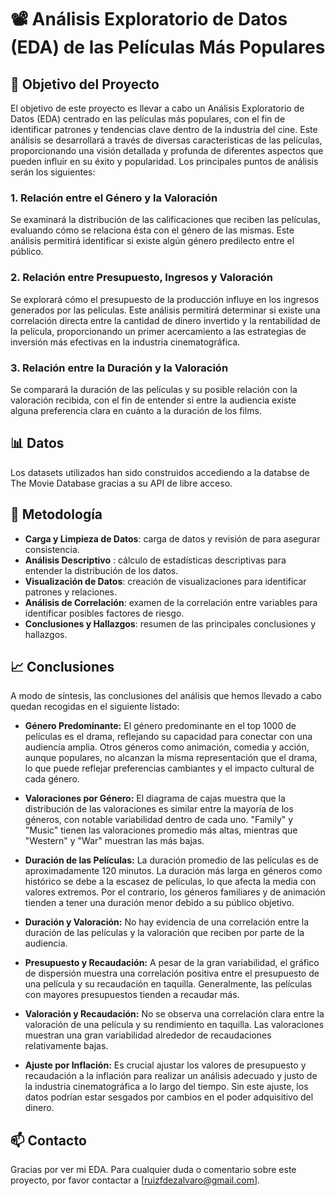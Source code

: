 # 📽️ Análisis Exploratorio de Datos (EDA) de las Películas Más Populares

## 🎯 Objetivo del Proyecto

El objetivo de este proyecto es llevar a cabo un Análisis Exploratorio de Datos (EDA) centrado en las películas más populares, con el fin de identificar patrones y tendencias clave dentro de la industria del cine. Este análisis se desarrollará a través de diversas características de las películas, proporcionando una visión detallada y profunda de diferentes aspectos que pueden influir en su éxito y popularidad. Los principales puntos de análisis serán los siguientes:

### 1. Relación entre el Género y la Valoración
Se examinará la distribución de las calificaciones que reciben las películas, evaluando cómo se relaciona ésta con el género de las mismas. Este análisis permitirá identificar si existe algún género predilecto entre el público.

### 2. Relación entre Presupuesto, Ingresos y Valoración
Se explorará cómo el presupuesto de la producción influye en los ingresos generados por las películas. Este análisis permitirá determinar si existe una correlación directa entre la cantidad de dinero invertido y la rentabilidad de la película, proporcionando un primer acercamiento a las estrategias de inversión más efectivas en la industria cinematográfica.

### 3. Relación entre la Duración y la Valoración
Se comparará la duración de las películas y su posible relación con la valoración recibida, con el fin de entender si entre la audiencia existe alguna preferencia clara en cuánto a la duración de los films.

## 📊 Datos

Los datasets utilizados han sido construidos accediendo a la databse de The Movie Database gracias a su API de libre acceso.

## 🔎 Metodología

- **Carga y Limpieza de Datos**: carga de datos y revisión de para asegurar consistencia. 
- **Análisis Descriptivo** : cálculo de estadísticas descriptivas para entender la distribución de los datos. 
- **Visualización de Datos**: creación de visualizaciones para identificar patrones y relaciones. 
- **Análisis de Correlación**: examen de la correlación entre variables para identificar posibles factores de riesgo. 
- **Conclusiones y Hallazgos**: resumen de las principales conclusiones y hallazgos.

## 📈 Conclusiones

A modo de síntesis, las conclusiones del análisis que hemos llevado a cabo quedan recogidas en el siguiente listado:

- **Género Predominante:** El género predominante en el top 1000 de películas es el drama, reflejando su capacidad para conectar con una audiencia amplia. Otros géneros como animación, comedia y acción, aunque populares, no alcanzan la misma representación que el drama, lo que puede reflejar preferencias cambiantes y el impacto cultural de cada género.

- **Valoraciones por Género:** El diagrama de cajas muestra que la distribución de las valoraciones es similar entre la mayoría de los géneros, con notable variabilidad dentro de cada uno. "Family" y "Music" tienen las valoraciones promedio más altas, mientras que "Western" y "War" muestran las más bajas.

- **Duración de las Películas:** La duración promedio de las películas es de aproximadamente 120 minutos. La duración más larga en géneros como histórico se debe a la escasez de películas, lo que afecta la media con valores extremos. Por el contrario, los géneros familiares y de animación tienden a tener una duración menor debido a su público objetivo.

- **Duración y Valoración:** No hay evidencia de una correlación entre la duración de las películas y la valoración que reciben por parte de la audiencia.

- **Presupuesto y Recaudación:** A pesar de la gran variabilidad, el gráfico de dispersión muestra una correlación positiva entre el presupuesto de una película y su recaudación en taquilla. Generalmente, las películas con mayores presupuestos tienden a recaudar más.

- **Valoración y Recaudación:** No se observa una correlación clara entre la valoración de una película y su rendimiento en taquilla. Las valoraciones muestran una gran variabilidad alrededor de recaudaciones relativamente bajas.

- **Ajuste por Inflación:** Es crucial ajustar los valores de presupuesto y recaudación a la inflación para realizar un análisis adecuado y justo de la industria cinematográfica a lo largo del tiempo. Sin este ajuste, los datos podrían estar sesgados por cambios en el poder adquisitivo del dinero.

## 📫 Contacto

Gracias por ver mi EDA. Para cualquier duda o comentario sobre este proyecto, por favor contactar a [ruizfdezalvaro@gmail.com].
